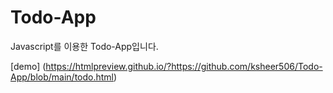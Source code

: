 # Todo-App
Javascript를 이용한 Todo-App입니다.  

[demo] (https://htmlpreview.github.io/?https://github.com/ksheer506/Todo-App/blob/main/todo.html)
